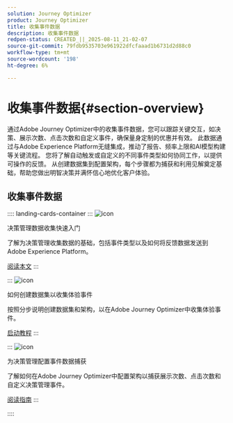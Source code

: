 ```yaml
---
solution: Journey Optimizer
product: Journey Optimizer
title: 收集事件数据
description: 收集事件数据
redpen-status: CREATED_||_2025-08-11_21-02-07
source-git-commit: 79fdb9535703e961922dfcfaaad1b6731d2d88c0
workflow-type: tm+mt
source-wordcount: '198'
ht-degree: 6%

---
```



# 收集事件数据{#section-overview}

通过Adobe Journey Optimizer中的收集事件数据，您可以跟踪关键交互，如决策、展示次数、点击次数和自定义事件，确保量身定制的优惠并有效。 此数据通过与Adobe Experience Platform无缝集成，推动了报告、频率上限和AI模型构建等关键流程。 您将了解自动触发或自定义的不同事件类型如何协同工作，以提供可操作的反馈。 从创建数据集到配置架构，每个步骤都为捕获和利用见解奠定基础，帮助您做出明智决策并满怀信心地优化客户体验。

## 收集事件数据

:::: landing-cards-container
:::
![icon](https://cdn.experienceleague.adobe.com/icons/book.svg)

决策管理数据收集快速入门

了解为决策管理收集数据的基础，包括事件类型以及如何将反馈数据发送到Adobe Experience Platform。

[阅读本文](../using/offers/data-collection/data-collection.md)
:::

:::
![icon](https://cdn.experienceleague.adobe.com/icons/circle-play.svg)

如何创建数据集以收集体验事件

按照分步说明创建数据集和架构，以在Adobe Journey Optimizer中收集体验事件。

[启动教程](../using/offers/data-collection/create-dataset.md)
:::

:::
![icon](https://cdn.experienceleague.adobe.com/icons/gear.svg)

为决策管理配置事件数据捕获

了解如何在Adobe Journey Optimizer中配置架构以捕获展示次数、点击次数和自定义决策管理事件。

[阅读指南](../using/offers/data-collection/schema-requirement.md)
:::

::::
